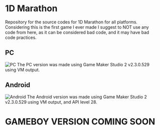 # 1D Marathon
Repository for the source codes for 1D Marathon for all platforms.
Considering this is the first game I ever made I suggest to NOT use any code from here, as it can be considered bad code, and it may have bad code practices.
## PC
![PC](https://i.postimg.cc/8CN6smWV/cover.png)
The PC version was made using Game Maker Studio 2 v2.3.0.529 using VM output.
## Android
![Android](https://i.postimg.cc/MTL9j04m/androidprev.jpg)
The Android version was made using Game Maker Studio 2 v2.3.0.529 using VM output, and API level 28.
# GAMEBOY VERSION COMING SOON